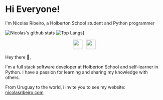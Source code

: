 <h1>Hi Everyone!</h1>
<p>I'm Nicolas Ribeiro, a Holberton School student and Python programmer</p>


![Nicolas's github stats](https://github-readme-stats.vercel.app/api?username=nikolasribeiro&show_icons=true&theme=radical)
![Top Langs](https://github-readme-stats.vercel.app/api/top-langs/?username=nikolasribeiro&layout=compact)]


<p align='center'>
<a href="https://instagram.com/nicorib"><img height="30" src="https://github.com/WaylonWalker/WaylonWalker/blob/main/icon/instagram.jpg?raw=true"></a>&nbsp;&nbsp;
<a href="https://www.linkedin.com/in/nicolas-sebastian-ribeiro/"><img height="30" src="https://github.com/WaylonWalker/WaylonWalker/blob/main/icon/linkedin.png?raw=true"></a>
</p>

Hey there 👋,

I'm a full stack software developer at Holberton School and self-learner in Python.
I have a passion for learning and sharing my knowledge with others.

From Uruguay to the world, i invite you to see my website: [nicolasribeiro.com](nicolasribeiro.com)

